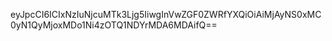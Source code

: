 eyJpcCI6ICIxNzIuNjcuMTk3Ljg5IiwgInVwZGF0ZWRfYXQiOiAiMjAyNS0xMC0yN1QyMjoxMDo1Ni4zOTQ1NDYrMDA6MDAifQ==